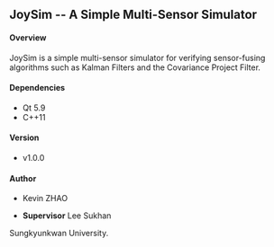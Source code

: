 ## JoySim -- A Simple Multi-Sensor Simulator

#### Overview

JoySim is a simple multi-sensor simulator for verifying sensor-fusing algorithms such as Kalman Filters and the Covariance Project Filter. 

#### Dependencies

- Qt 5.9
- C++11

#### Version

- v1.0.0

#### Author

- Kevin ZHAO

- **Supervisor** Lee Sukhan

Sungkyunkwan University.



